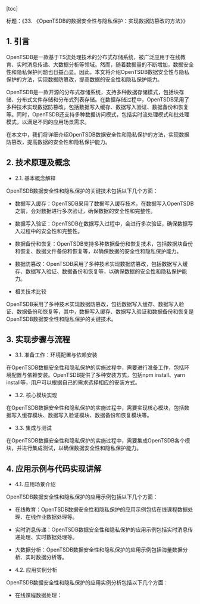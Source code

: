 
[toc]                    
                
                
标题：《33. 《OpenTSDB的数据安全性与隐私保护：实现数据防篡改的方法》》

## 1. 引言

OpenTSDB是一款基于TS流处理技术的分布式存储系统，被广泛应用于在线教育、实时消息传递、大数据分析等领域。然而，随着数据量的不断增加，数据安全性和隐私保护问题也日益凸显。因此，本文将介绍OpenTSDB数据安全性与隐私保护的方法，实现数据防篡改，提高数据的安全性和隐私保护能力。

OpenTSDB是一款开源的分布式存储系统，支持多种数据存储模式，包括块存储、分布式文件存储和分布式列表存储。在数据存储过程中，OpenTSDB采用了多种技术实现数据防篡改，包括数据写入缓存、数据写入验证、数据备份和恢复等。同时，OpenTSDB还支持多种数据访问模式，包括实时流处理模式和批处理模式，以满足不同的应用场景需求。

在本文中，我们将详细介绍OpenTSDB数据安全性和隐私保护的方法，实现数据防篡改，提高数据的安全性和隐私保护能力。

## 2. 技术原理及概念

- 2.1. 基本概念解释

OpenTSDB数据安全性和隐私保护的关键技术包括以下几个方面：

- 数据写入缓存：OpenTSDB采用了数据写入缓存技术，在数据写入OpenTSDB之前，会对数据进行多次验证，确保数据的安全性和完整性。
- 数据写入验证：OpenTSDB在数据写入过程中，会进行多次验证，确保数据写入过程中的安全性和完整性。
- 数据备份和恢复：OpenTSDB支持多种数据备份和恢复技术，包括数据块备份和恢复、数据文件备份和恢复等，以确保数据的安全性和隐私保护能力。
- 数据防篡改：OpenTSDB采用了多种技术实现数据防篡改，包括数据写入缓存、数据写入验证、数据备份和恢复等，以确保数据的安全性和隐私保护能力。

- 相关技术比较

OpenTSDB采用了多种技术实现数据防篡改，包括数据写入缓存、数据写入验证、数据备份和恢复等，其中，数据写入缓存、数据写入验证和数据备份和恢复是OpenTSDB数据安全性和隐私保护的关键技术。

## 3. 实现步骤与流程

- 3.1. 准备工作：环境配置与依赖安装

在OpenTSDB数据安全性和隐私保护的实施过程中，需要进行准备工作，包括环境配置与依赖安装。OpenTSDB提供了多种安装方式，包括npm install、yarn install等，用户可以根据自己的需求选择相应的安装方式。

- 3.2. 核心模块实现

在OpenTSDB数据安全性和隐私保护的实施过程中，需要实现核心模块，包括数据写入缓存模块、数据写入验证模块、数据备份和恢复模块等。

- 3.3. 集成与测试

在OpenTSDB数据安全性和隐私保护的实施过程中，需要集成OpenTSDB各个模块，并进行集成测试，以确保数据安全性和隐私保护能力。

## 4. 应用示例与代码实现讲解

- 4.1. 应用场景介绍

OpenTSDB数据安全性和隐私保护的应用示例包括以下几个方面：

- 在线教育：OpenTSDB数据安全性和隐私保护的应用示例包括在线课程数据处理、在线作业数据处理等。
- 实时消息传递：OpenTSDB数据安全性和隐私保护的应用示例包括实时消息传递处理、实时数据处理等。
- 大数据分析：OpenTSDB数据安全性和隐私保护的应用示例包括海量数据分析、实时数据分析等。

- 4.2. 应用实例分析

OpenTSDB数据安全性和隐私保护的应用实例分析包括以下几个方面：

- 在线课程数据处理：

